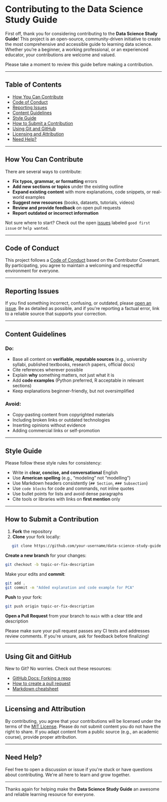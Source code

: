 # Contributing to the Data Science Study Guide

First off, thank you for considering contributing to the **Data Science Study Guide**! This project is an open-source, community-driven initiative to create the most comprehensive and accessible guide to learning data science. Whether you’re a beginner, a working professional, or an experienced educator, your contributions are welcome and valued.

Please take a moment to review this guide before making a contribution.

---

## Table of Contents

- [How You Can Contribute](#how-you-can-contribute)
- [Code of Conduct](#code-of-conduct)
- [Reporting Issues](#reporting-issues)
- [Content Guidelines](#content-guidelines)
- [Style Guide](#style-guide)
- [How to Submit a Contribution](#how-to-submit-a-contribution)
- [Using Git and GitHub](#using-git-and-github)
- [Licensing and Attribution](#licensing-and-attribution)
- [Need Help?](#need-help)

---

## How You Can Contribute

There are several ways to contribute:

- **Fix typos, grammar, or formatting** errors
- **Add new sections or topics** under the existing outline
- **Expand existing content** with more explanations, code snippets, or real-world examples
- **Suggest new resources** (books, datasets, tutorials, videos)
- **Review and provide feedback** on open pull requests
- **Report outdated or incorrect information**

Not sure where to start? Check out the open [issues](https://github.com/your-username/data-science-study-guide/issues) labeled `good first issue` or `help wanted`.

---

## Code of Conduct

This project follows a [Code of Conduct](CODE_OF_CONDUCT.md) based on the Contributor Covenant. By participating, you agree to maintain a welcoming and respectful environment for everyone.

---

## Reporting Issues

If you find something incorrect, confusing, or outdated, please [open an issue](https://github.com/your-username/data-science-study-guide/issues/new). Be as detailed as possible, and if you're reporting a factual error, link to a reliable source that supports your correction.

---

## Content Guidelines

### Do:

- Base all content on **verifiable, reputable sources** (e.g., university syllabi, published textbooks, research papers, official docs)
- Cite references wherever possible
- Explain **why** something matters, not just what it is
- Add **code examples** (Python preferred, R acceptable in relevant sections)
- Keep explanations beginner-friendly, but not oversimplified

### Avoid:

- Copy-pasting content from copyrighted materials
- Including broken links or outdated technologies
- Inserting opinions without evidence
- Adding commercial links or self-promotion

---

## Style Guide

Please follow these style rules for consistency:

- Write in **clear, concise, and conversational** English
- Use **American spelling** (e.g., “modeling” not “modelling”)
- Use Markdown headers consistently (`## Section`, `### Subsection`)
- Use `code blocks` for code and commands, not inline quotes
- Use bullet points for lists and avoid dense paragraphs
- Cite tools or libraries with links on **first mention** only

---

## How to Submit a Contribution

1. **Fork** the repository
2. **Clone** your fork locally:
```bash
   git clone https://github.com/your-username/data-science-study-guide.git
```

**Create a new branch** for your changes:

   ```bash
   git checkout -b topic-or-fix-description
   ```
Make your edits and **commit**:

   ```bash
   git add .
   git commit -m "Added explanation and code example for PCA"
   ```
**Push** to your fork:

   ```bash
   git push origin topic-or-fix-description
   ```
**Open a Pull Request** from your branch to `main` with a clear title and description

Please make sure your pull request passes any CI tests and addresses review comments. If you're unsure, ask for feedback before finalizing!

---

## Using Git and GitHub

New to Git? No worries. Check out these resources:

* [GitHub Docs: Forking a repo](https://docs.github.com/en/get-started/quickstart/fork-a-repo)
* [How to create a pull request](https://opensource.guide/how-to-contribute/#opening-a-pull-request)
* [Markdown cheatsheet](https://www.markdownguide.org/cheat-sheet/)

---

## Licensing and Attribution

By contributing, you agree that your contributions will be licensed under the terms of the [MIT License](LICENSE). Please do not submit content you do not have the right to share. If you adapt content from a public source (e.g., an academic course), provide proper attribution.

---

## Need Help?

Feel free to open a discussion or issue if you're stuck or have questions about contributing. We're all here to learn and grow together.

---

Thanks again for helping make the **Data Science Study Guide** an awesome and reliable learning resource for everyone.




